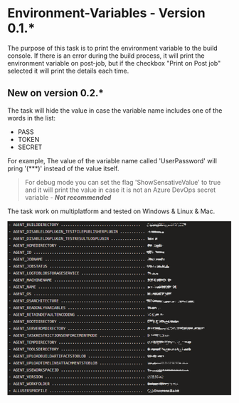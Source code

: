 # Environment-Variables - Version 0.1.*

The purpose of this task is to print the environment variable to the build console.
If there is an error during the build process, it will print the environment variable on post-job, but if the checkbox "Print on Post job" selected it will print the details each time.

## New on version 0.2.*

The task will hide the value in case the variable name includes one of the words in the list:
* PASS
* TOKEN
* SECRET

For example, The value of the variable name called 'UserPassword' will pring '(***)' instead of the value itself.
> For debug mode you can set the flag 'ShowSensativeValue' to true and it will print the value in case it is not an Azure DevOps secret variable - ___Not recommended___

The task work on multiplatform and tested on Windows & Linux & Mac.

![example](images/Example.png)